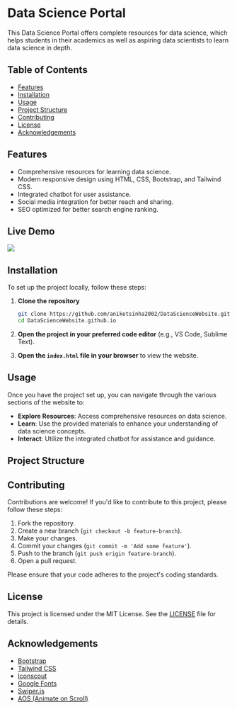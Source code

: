 # Data Science Portal

This Data Science Portal offers complete resources for data science, which helps students in their academics as well as aspiring data scientists to learn data science in depth.

## Table of Contents

- [Features](#features)
- [Installation](#installation)
- [Usage](#usage)
- [Project Structure](#project-structure)
- [Contributing](#contributing)
- [License](#license)
- [Acknowledgements](#acknowledgements)

## Features

- Comprehensive resources for learning data science.
- Modern responsive design using HTML, CSS, Bootstrap, and Tailwind CSS.
- Integrated chatbot for user assistance.
- Social media integration for better reach and sharing.
- SEO optimized for better search engine ranking.

## Live Demo

![](https://data-science-app.netlify.app/)

## Installation

To set up the project locally, follow these steps:

1. **Clone the repository**
    ```sh
    git clone https://github.com/aniketsinha2002/DataScienceWebsite.github.io.git
    cd DataScienceWebsite.github.io
    ```

2. **Open the project in your preferred code editor** (e.g., VS Code, Sublime Text).

3. **Open the `index.html` file in your browser** to view the website.

## Usage

Once you have the project set up, you can navigate through the various sections of the website to:

- **Explore Resources**: Access comprehensive resources on data science.
- **Learn**: Use the provided materials to enhance your understanding of data science concepts.
- **Interact**: Utilize the integrated chatbot for assistance and guidance.

## Project Structure


## Contributing

Contributions are welcome! If you'd like to contribute to this project, please follow these steps:

1. Fork the repository.
2. Create a new branch (`git checkout -b feature-branch`).
3. Make your changes.
4. Commit your changes (`git commit -m 'Add some feature'`).
5. Push to the branch (`git push origin feature-branch`).
6. Open a pull request.

Please ensure that your code adheres to the project's coding standards.

## License

This project is licensed under the MIT License. See the [LICENSE](LICENSE) file for details.

## Acknowledgements

- [Bootstrap](https://getbootstrap.com/)
- [Tailwind CSS](https://tailwindcss.com/)
- [Iconscout](https://iconscout.com/)
- [Google Fonts](https://fonts.google.com/)
- [Swiper.js](https://swiperjs.com/)
- [AOS (Animate on Scroll)](https://michalsnik.github.io/aos/)

